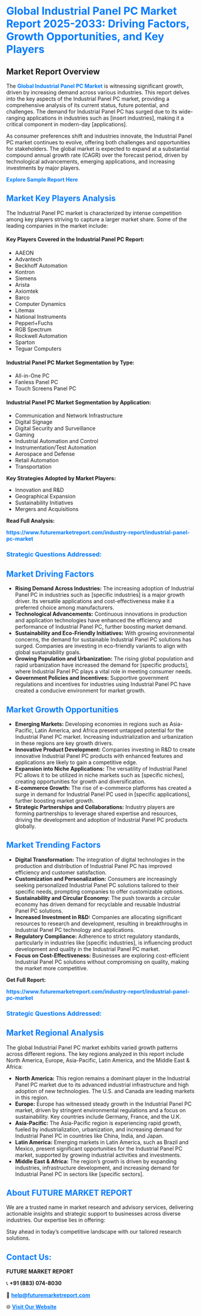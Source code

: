 <h1 style="color: #007BFF;">Global Industrial Panel PC Market Report 2025-2033: Driving Factors, Growth Opportunities, and Key Players</h1>

<section id="overview">
<h2>Market Report Overview</h2>
<p>The <a href="https://www.futuremarketreport.com/industry-report/industrial-panel-pc-market" style="color: #007BFF; text-decoration: none;"><strong>Global Industrial Panel PC Market</strong></a> is witnessing significant growth, driven by increasing demand across various industries. This report delves into the key aspects of the Industrial Panel PC market, providing a comprehensive analysis of its current status, future potential, and challenges. The demand for Industrial Panel PC has surged due to its wide-ranging applications in industries such as [insert industries], making it a critical component in modern-day [applications].</p>
<p>As consumer preferences shift and industries innovate, the Industrial Panel PC market continues to evolve, offering both challenges and opportunities for stakeholders. The global market is expected to expand at a substantial compound annual growth rate (CAGR) over the forecast period, driven by technological advancements, emerging applications, and increasing investments by major players.</p>
</section>

<section id="overview">
<p><a href="https://www.futuremarketreport.com/request-sample/reportId=63261" style="color: #007BFF; text-decoration: none;"><strong>Explore Sample Report Here</strong></a></p>
</section>

<section id="key-players">
<h2 style="color: #007BFF;">Market Key Players Analysis</h2>
<p>The Industrial Panel PC market is characterized by intense competition among key players striving to capture a larger market share. Some of the leading companies in the market include:</p>
<h4>Key Players Covered in the Industrial Panel PC Report:</h4>
<ul><li>AAEON</li><li>Advantech</li><li>Beckhoff Automation</li><li>Kontron</li><li>Siemens</li><li>Arista</li><li>Axiomtek</li><li>Barco</li><li>Computer Dynamics</li><li>Litemax</li><li>National Instruments</li><li>Pepperl+Fuchs</li><li>RGB Spectrum</li><li>Rockwell Automation</li><li>Sparton</li><li>Teguar Computers</li></ul>
<h4>Industrial Panel PC Market Segmentation by Type:</h4>
<ul><li>All-in-One PC</li><li>Fanless Panel PC</li><li>Touch Screens Panel PC</li></ul>

<h4>Industrial Panel PC Market Segmentation by Application:</h4>
<ul><li>Communication and Network Infrastructure</li><li>Digital Signage</li><li>Digital Security and Surveillance</li><li>Gaming</li><li>Industrial Automation and Control</li><li>Instrumentation/Test Automation</li><li>Aerospace and Defense</li><li>Retail Automation</li><li>Transportation</li></ul>
<p><strong>Key Strategies Adopted by Market Players:</strong></p>
<ul>
<li>Innovation and R&D</li>
<li>Geographical Expansion</li>
<li>Sustainability Initiatives</li>
<li>Mergers and Acquisitions</li>
</ul>
</section>

<section>
<p><strong>Read Full Analysis: </strong></p><a href="https://www.futuremarketreport.com/industry-report/industrial-panel-pc-market" style="color: #007BFF; text-decoration: none;"><strong>https://www.futuremarketreport.com/industry-report/industrial-panel-pc-market</strong></a>
<h3 style="color: #007BFF;">Strategic Questions Addressed:</h3>
</section>

<section id="driving-factors">
<h2 style="color: #007BFF;">Market Driving Factors</h2>
<ul>
<li><strong>Rising Demand Across Industries:</strong> The increasing adoption of Industrial Panel PC in industries such as [specific industries] is a major growth driver. Its versatile applications and cost-effectiveness make it a preferred choice among manufacturers.</li>
<li><strong>Technological Advancements:</strong> Continuous innovations in production and application technologies have enhanced the efficiency and performance of Industrial Panel PC, further boosting market demand.</li>
<li><strong>Sustainability and Eco-Friendly Initiatives:</strong> With growing environmental concerns, the demand for sustainable Industrial Panel PC solutions has surged. Companies are investing in eco-friendly variants to align with global sustainability goals.</li>
<li><strong>Growing Population and Urbanization:</strong> The rising global population and rapid urbanization have increased the demand for [specific products], where Industrial Panel PC plays a vital role in meeting consumer needs.</li>
<li><strong>Government Policies and Incentives:</strong> Supportive government regulations and incentives for industries using Industrial Panel PC have created a conducive environment for market growth.</li>
</ul>
</section>

<section id="growth-opportunities">
<h2 style="color: #007BFF;">Market Growth Opportunities</h2>
<ul>
<li><strong>Emerging Markets:</strong> Developing economies in regions such as Asia-Pacific, Latin America, and Africa present untapped potential for the Industrial Panel PC market. Increasing industrialization and urbanization in these regions are key growth drivers.</li>
<li><strong>Innovative Product Development:</strong> Companies investing in R&D to create innovative Industrial Panel PC products with enhanced features and applications are likely to gain a competitive edge.</li>
<li><strong>Expansion into Niche Applications:</strong> The versatility of Industrial Panel PC allows it to be utilized in niche markets such as [specific niches], creating opportunities for growth and diversification.</li>
<li><strong>E-commerce Growth:</strong> The rise of e-commerce platforms has created a surge in demand for Industrial Panel PC used in [specific applications], further boosting market growth.</li>
<li><strong>Strategic Partnerships and Collaborations:</strong> Industry players are forming partnerships to leverage shared expertise and resources, driving the development and adoption of Industrial Panel PC products globally.</li>
</ul>
</section>

<section id="trending-factors">
<h2 style="color: #007BFF;">Market Trending Factors</h2>
<ul>
<li><strong>Digital Transformation:</strong> The integration of digital technologies in the production and distribution of Industrial Panel PC has improved efficiency and customer satisfaction.</li>
<li><strong>Customization and Personalization:</strong> Consumers are increasingly seeking personalized Industrial Panel PC solutions tailored to their specific needs, prompting companies to offer customizable options.</li>
<li><strong>Sustainability and Circular Economy:</strong> The push towards a circular economy has driven demand for recyclable and reusable Industrial Panel PC solutions.</li>
<li><strong>Increased Investment in R&D:</strong> Companies are allocating significant resources to research and development, resulting in breakthroughs in Industrial Panel PC technology and applications.</li>
<li><strong>Regulatory Compliance:</strong> Adherence to strict regulatory standards, particularly in industries like [specific industries], is influencing product development and quality in the Industrial Panel PC market.</li>
<li><strong>Focus on Cost-Effectiveness:</strong> Businesses are exploring cost-efficient Industrial Panel PC solutions without compromising on quality, making the market more competitive.</li>
</ul>
</section>

<section>
<p><strong>Get Full Report: </strong></p><a href="https://www.futuremarketreport.com/industry-report/industrial-panel-pc-market" style="color: #007BFF; text-decoration: none;"><strong>https://www.futuremarketreport.com/industry-report/industrial-panel-pc-market</strong></a>
<h3 style="color: #007BFF;">Strategic Questions Addressed:</h3>
</section>


<section id="regional-analysis">
<h2 style="color: #007BFF;">Market Regional Analysis</h2>
<p>The global Industrial Panel PC market exhibits varied growth patterns across different regions. The key regions analyzed in this report include North America, Europe, Asia-Pacific, Latin America, and the Middle East & Africa:</p>
<ul>
<li><strong>North America:</strong> This region remains a dominant player in the Industrial Panel PC market due to its advanced industrial infrastructure and high adoption of new technologies. The U.S. and Canada are leading markets in this region.</li>
<li><strong>Europe:</strong> Europe has witnessed steady growth in the Industrial Panel PC market, driven by stringent environmental regulations and a focus on sustainability. Key countries include Germany, France, and the U.K.</li>
<li><strong>Asia-Pacific:</strong> The Asia-Pacific region is experiencing rapid growth, fueled by industrialization, urbanization, and increasing demand for Industrial Panel PC in countries like China, India, and Japan.</li>
<li><strong>Latin America:</strong> Emerging markets in Latin America, such as Brazil and Mexico, present significant opportunities for the Industrial Panel PC market, supported by growing industrial activities and investments.</li>
<li><strong>Middle East & Africa:</strong> The region’s growth is driven by expanding industries, infrastructure development, and increasing demand for Industrial Panel PC in sectors like [specific sectors].</li>
</ul>
</section>

<footer>
<h2 style="color: #007BFF;">About FUTURE MARKET REPORT</h2>
<p>We are a trusted name in market research and advisory services, delivering actionable insights and strategic support to businesses across diverse industries. Our expertise lies in offering:</p>

<p>Stay ahead in today’s competitive landscape with our tailored research solutions.</p>

<h2 style="color: #007BFF;">Contact Us:</h2>
<p><strong>FUTURE MARKET REPORT</strong></p>
<p>📞 <strong>+91 (883) 074-8030</strong></p>
<p>📧 <strong><a href="mailto:help@futuremarketreport.com" style="color: #007BFF;">help@futuremarketreport.com</a></strong></p>
<p>🌐 <strong><a href="https://www.futuremarketreport.com/" style="color: #007BFF;">Visit Our Website</a></strong></p>
</footer>